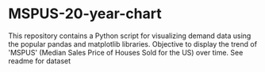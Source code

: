 # MSPUS-20-year-chart
This repository contains a Python script for visualizing demand data using the popular pandas and matplotlib libraries.  Objective to display the trend of 'MSPUS' (Median Sales Price of Houses Sold for the US) over time. See readme for dataset
